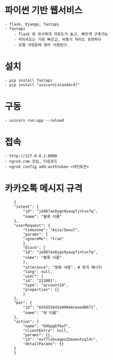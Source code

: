 # 파이썬 기반 웹서비스

    - flask, Django, fastapi
    - fastapi
        - flask 와 유사하게 자유도가 높고, 빠르게 구축가능
        - 처리속도는 가장 빠르고, 비동기 처리도 유연하다
        - 모델 서빙등에 많이 사용된다.

# 설치

    - pip install fastapi
    - pip install "uvicorn[standard]"

# 구동

    - uvicorn run:app --reload

# 접속

    - http://127.0.0.1:8000
    - ngrok.com 진입, 다운로드
    - ngrok config add-authtoken <개인토큰>

# 카카오톡 메시지 규격

        {
        "intent": {
            "id": "je987ax8ygx9yaupfjntvx7q",
            "name": "블록 이름"
        },
        "userRequest": {
            "timezone": "Asia/Seoul",
            "params": {
            "ignoreMe": "true"
            },
            "block": {
            "id": "je987ax8ygx9yaupfjntvx7q",
            "name": "블록 이름"
            },
            "utterance": "발화 내용", # 유저 메시지
            "lang": null,
            "user": {
            "id": "212001",
            "type": "accountId",
            "properties": {}
            }
        },
        "bot": {
            "id": "655d559d2e80044ceaed0671",
            "name": "봇 이름"
        },
        "action": {
            "name": "69bpgbfkef",
            "clientExtra": null,
            "params": {},
            "id": "exf7lvbsaqmx2bxweutcql4r",
            "detailParams": {}
        }
        }
